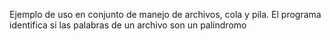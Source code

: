 Ejemplo de uso en conjunto de manejo de archivos, cola y pila. El programa identifica si las palabras de un archivo son un palindromo
